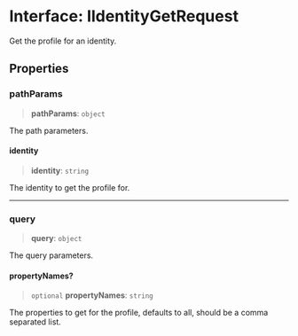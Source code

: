 # Interface: IIdentityGetRequest

Get the profile for an identity.

## Properties

### pathParams

> **pathParams**: `object`

The path parameters.

#### identity

> **identity**: `string`

The identity to get the profile for.

***

### query

> **query**: `object`

The query parameters.

#### propertyNames?

> `optional` **propertyNames**: `string`

The properties to get for the profile, defaults to all, should be a comma separated list.
